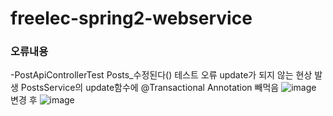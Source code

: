 # freelec-spring2-webservice
### 오류내용
-PostApiControllerTest Posts_수정된다() 테스트 오류
update가 되지 않는 현상 발생
PostsService의 update함수에 @Transactional Annotation 빼먹음
![image](https://user-images.githubusercontent.com/121997029/235298294-4fc491f7-daa7-4d86-8ee7-e70bd4b5c81e.png)
변경 후
![image](https://user-images.githubusercontent.com/121997029/235298303-5b741b0b-20f4-4dee-b3aa-c310e16054b2.png)
